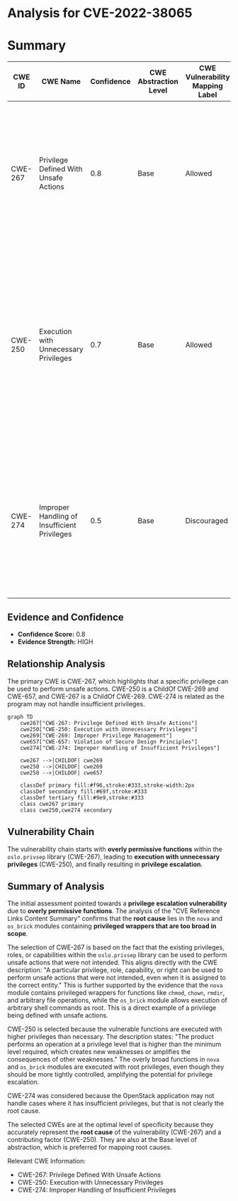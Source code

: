 # Analysis for CVE-2022-38065

# Summary
| CWE ID | CWE Name | Confidence | CWE Abstraction Level | CWE Vulnerability Mapping Label | CWE-Vulnerability Mapping Notes |
|---|---|---|---|---|---|
| CWE-267 | Privilege Defined With Unsafe Actions | 0.8 | Base | Allowed | Primary CWE. The vulnerability stems from overly permissive functions that allow for actions that should be tightly controlled, ultimately leading to privilege escalation. |
| CWE-250 | Execution with Unnecessary Privileges | 0.7 | Base | Allowed | Secondary CWE. The overly permissive functions within `oslo.privsep`, `nova`, and `os_brick` are executed with higher privileges than necessary, which creates new weaknesses and amplifies the consequences of other weaknesses. |
| CWE-274 | Improper Handling of Insufficient Privileges | 0.5 | Base | Discouraged | Secondary CWE. This is a possible weakness where the product does not handle or incorrectly handles when it has insufficient privileges to perform an operation, leading to resultant weaknesses. |

## Evidence and Confidence

*   **Confidence Score:** 0.8
*   **Evidence Strength:** HIGH

## Relationship Analysis
The primary CWE is CWE-267, which highlights that a specific privilege can be used to perform unsafe actions. CWE-250 is a ChildOf CWE-269 and CWE-657, and CWE-267 is a ChildOf CWE-269. CWE-274 is related as the program may not handle insufficient privileges.

```mermaid
graph TD
    cwe267["CWE-267: Privilege Defined With Unsafe Actions"]
    cwe250["CWE-250: Execution with Unnecessary Privileges"]
    cwe269["CWE-269: Improper Privilege Management"]
    cwe657["CWE-657: Violation of Secure Design Principles"]
    cwe274["CWE-274: Improper Handling of Insufficient Privileges"]

    cwe267 -->|CHILDOF| cwe269
    cwe250 -->|CHILDOF| cwe269
    cwe250 -->|CHILDOF| cwe657
    
    classDef primary fill:#f96,stroke:#333,stroke-width:2px
    classDef secondary fill:#69f,stroke:#333
    classDef tertiary fill:#9e9,stroke:#333
    class cwe267 primary
    class cwe250,cwe274 secondary
```

## Vulnerability Chain
The vulnerability chain starts with **overly permissive functions** within the `oslo.privsep` library (CWE-267), leading to **execution with unnecessary privileges** (CWE-250), and finally resulting in **privilege escalation**.

## Summary of Analysis
The initial assessment pointed towards a **privilege escalation vulnerability** due to **overly permissive functions**. The analysis of the "CVE Reference Links Content Summary" confirms that the **root cause** lies in the `nova` and `os_brick` modules containing **privileged wrappers that are too broad in scope**.

The selection of CWE-267 is based on the fact that the existing privileges, roles, or capabilities within the `oslo.privsep` library can be used to perform unsafe actions that were not intended. This aligns directly with the CWE description: "A particular privilege, role, capability, or right can be used to perform unsafe actions that were not intended, even when it is assigned to the correct entity." This is further supported by the evidence that the `nova` module contains privileged wrappers for functions like `chmod`, `chown`, `rmdir`, and arbitrary file operations, while the `os_brick` module allows execution of arbitrary shell commands as root. This is a direct example of a privilege being defined with unsafe actions.

CWE-250 is selected because the vulnerable functions are executed with higher privileges than necessary. The description states: "The product performs an operation at a privilege level that is higher than the minimum level required, which creates new weaknesses or amplifies the consequences of other weaknesses." The overly broad functions in `nova` and `os_brick` modules are executed with root privileges, even though they should be more tightly controlled, amplifying the potential for privilege escalation.

CWE-274 was considered because the OpenStack application may not handle cases where it has insufficient privileges, but that is not clearly the root cause.

The selected CWEs are at the optimal level of specificity because they accurately represent the **root cause** of the vulnerability (CWE-267) and a contributing factor (CWE-250). They are also at the Base level of abstraction, which is preferred for mapping root causes.

Relevant CWE Information:
- CWE-267: Privilege Defined With Unsafe Actions
- CWE-250: Execution with Unnecessary Privileges
- CWE-274: Improper Handling of Insufficient Privileges